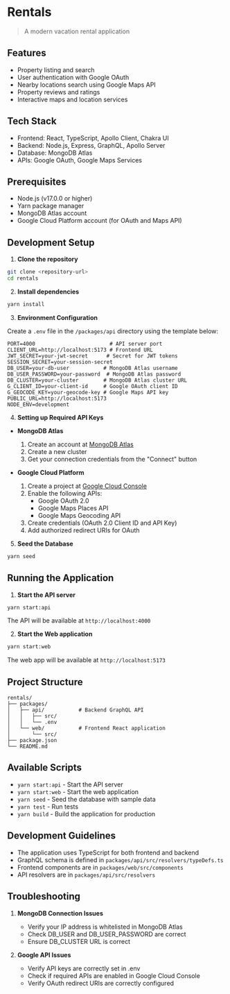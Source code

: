 # Rentals

> A modern vacation rental application

## Features

- Property listing and search
- User authentication with Google OAuth
- Nearby locations search using Google Maps API
- Property reviews and ratings
- Interactive maps and location services

## Tech Stack

- Frontend: React, TypeScript, Apollo Client, Chakra UI
- Backend: Node.js, Express, GraphQL, Apollo Server
- Database: MongoDB Atlas
- APIs: Google OAuth, Google Maps Services

## Prerequisites

- Node.js (v17.0.0 or higher)
- Yarn package manager
- MongoDB Atlas account
- Google Cloud Platform account (for OAuth and Maps API)

## Development Setup

1. **Clone the repository**
```bash
git clone <repository-url>
cd rentals
```

2. **Install dependencies**
```bash
yarn install
```

3. **Environment Configuration**

Create a `.env` file in the `/packages/api` directory using the template below:

```env
PORT=4000                        # API server port
CLIENT_URL=http://localhost:5173 # Frontend URL
JWT_SECRET=your-jwt-secret      # Secret for JWT tokens
SESSION_SECRET=your-session-secret
DB_USER=your-db-user           # MongoDB Atlas username
DB_USER_PASSWORD=your-password  # MongoDB Atlas password
DB_CLUSTER=your-cluster        # MongoDB Atlas cluster URL
G_CLIENT_ID=your-client-id     # Google OAuth client ID
G_GEOCODE_KEY=your-geocode-key # Google Maps API key
PUBLIC_URL=http://localhost:5173
NODE_ENV=development
```

4. **Setting up Required API Keys**

- **MongoDB Atlas**
  1. Create an account at [MongoDB Atlas](https://www.mongodb.com/cloud/atlas)
  2. Create a new cluster
  3. Get your connection credentials from the "Connect" button
  
- **Google Cloud Platform**
  1. Create a project at [Google Cloud Console](https://console.cloud.google.com)
  2. Enable the following APIs:
     - Google OAuth 2.0
     - Google Maps Places API
     - Google Maps Geocoding API
  3. Create credentials (OAuth 2.0 Client ID and API Key)
  4. Add authorized redirect URIs for OAuth

5. **Seed the Database**
```bash
yarn seed
```

## Running the Application

1. **Start the API server**
```bash
yarn start:api
```
The API will be available at `http://localhost:4000`

2. **Start the Web application**
```bash
yarn start:web
```
The web app will be available at `http://localhost:5173`

## Project Structure

```
rentals/
├── packages/
│   ├── api/           # Backend GraphQL API
│   │   ├── src/
│   │   └── .env
│   └── web/           # Frontend React application
│       └── src/
├── package.json
└── README.md
```

## Available Scripts

- `yarn start:api` - Start the API server
- `yarn start:web` - Start the web application
- `yarn seed` - Seed the database with sample data
- `yarn test` - Run tests
- `yarn build` - Build the application for production

## Development Guidelines

- The application uses TypeScript for both frontend and backend
- GraphQL schema is defined in `packages/api/src/resolvers/typeDefs.ts`
- Frontend components are in `packages/web/src/components`
- API resolvers are in `packages/api/src/resolvers`

## Troubleshooting

1. **MongoDB Connection Issues**
   - Verify your IP address is whitelisted in MongoDB Atlas
   - Check DB_USER and DB_USER_PASSWORD are correct
   - Ensure DB_CLUSTER URL is correct

2. **Google API Issues**
   - Verify API keys are correctly set in .env
   - Check if required APIs are enabled in Google Cloud Console
   - Verify OAuth redirect URIs are correctly configured
